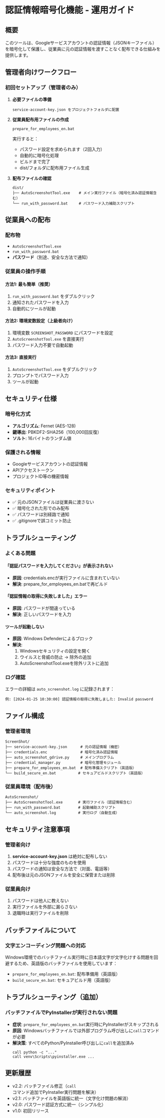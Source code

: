 # 認証情報暗号化機能 - 運用ガイド

## 概要
このツールは、Googleサービスアカウントの認証情報（JSONキーファイル）を暗号化して保護し、従業員に元の認証情報を渡すことなく配布できる仕組みを提供します。

## 管理者向けワークフロー

### 初回セットアップ（管理者のみ）

1. **必要ファイルの準備**
   ```
   service-account-key.json をプロジェクトフォルダに配置
   ```

2. **従業員配布用ファイルの作成**
   ```batch
   prepare_for_employees_en.bat
   ```
   実行すると：
   - パスワード設定を求められます（2回入力）
   - 自動的に暗号化処理
   - ビルドまで完了
   - dist/フォルダに配布用ファイル生成

3. **配布ファイルの確認**
   ```
   dist/
   ├── AutoScreenshotTool.exe    # メイン実行ファイル（暗号化済み認証情報含む）
   └── run_with_password.bat     # パスワード入力補助スクリプト
   ```

## 従業員への配布

### 配布物
- `AutoScreenshotTool.exe`
- `run_with_password.bat`
- **パスワード**（別途、安全な方法で通知）

### 従業員の操作手順

#### 方法1: 最も簡単（推奨）
1. `run_with_password.bat` をダブルクリック
2. 通知されたパスワードを入力
3. 自動的にツールが起動

#### 方法2: 環境変数設定（上級者向け）
1. 環境変数 `SCREENSHOT_PASSWORD` にパスワードを設定
2. `AutoScreenshotTool.exe` を直接実行
3. パスワード入力不要で自動起動

#### 方法3: 直接実行
1. `AutoScreenshotTool.exe` をダブルクリック
2. プロンプトでパスワード入力
3. ツールが起動

## セキュリティ仕様

### 暗号化方式
- **アルゴリズム**: Fernet (AES-128)
- **鍵導出**: PBKDF2-SHA256（100,000回反復）
- **ソルト**: 16バイトのランダム値

### 保護される情報
- Googleサービスアカウントの認証情報
- APIアクセストークン
- プロジェクトID等の機密情報

### セキュリティポイント
- ✅ 元のJSONファイルは従業員に渡さない
- ✅ 暗号化された形でのみ配布
- ✅ パスワードは別経路で通知
- ✅ .gitignoreで誤コミット防止

## トラブルシューティング

### よくある問題

#### 「認証パスワードを入力してください」が表示されない
- **原因**: credentials.encが実行ファイルに含まれていない
- **解決**: prepare_for_employees_en.batで再ビルド

#### 「認証情報の取得に失敗しました」エラー
- **原因**: パスワードが間違っている
- **解決**: 正しいパスワードを入力

#### ツールが起動しない
- **原因**: Windows Defenderによるブロック
- **解決**: 
  1. Windowsセキュリティの設定を開く
  2. ウイルスと脅威の防止 → 除外の追加
  3. AutoScreenshotTool.exeを除外リストに追加

### ログ確認
エラーの詳細は `auto_screenshot.log` に記録されます：
```
例: [2024-01-25 10:30:00] 認証情報の取得に失敗しました: Invalid password
```

## ファイル構成

### 管理者環境
```
ScreenShot/
├── service-account-key.json      # 元の認証情報（機密）
├── credentials.enc               # 暗号化済み認証情報
├── auto_screenshot_gdrive.py     # メインプログラム
├── credential_manager.py         # 暗号化管理モジュール
├── prepare_for_employees_en.bat  # 配布準備スクリプト（英語版）
└── build_secure_en.bat          # セキュアビルドスクリプト（英語版）
```

### 従業員環境（配布後）
```
AutoScreenshot/
├── AutoScreenshotTool.exe       # 実行ファイル（認証情報含む）
├── run_with_password.bat        # 起動補助スクリプト
└── auto_screenshot.log          # 実行ログ（自動生成）
```

## セキュリティ注意事項

### 管理者向け
1. **service-account-key.json** は絶対に配布しない
2. パスワードは十分な強度のものを使用
3. パスワードの通知は安全な方法で（対面、電話等）
4. 配布後は元のJSONファイルを安全に保管または削除

### 従業員向け
1. パスワードは他人に教えない
2. 実行ファイルを外部に漏らさない
3. 退職時は実行ファイルを削除

## バッチファイルについて

### 文字エンコーディング問題への対応
Windows環境でのバッチファイル実行時に日本語文字が文字化けする問題を回避するため、英語版のバッチファイルを使用しています：
- `prepare_for_employees_en.bat`: 配布準備用（英語版）
- `build_secure_en.bat`: セキュアビルド用（英語版）

## トラブルシューティング（追加）

### バッチファイルでPyInstallerが実行されない問題
- **症状**: `prepare_for_employees_en.bat`実行時にPyInstallerがスキップされる
- **原因**: Windowsバッチファイルでは外部プログラム呼び出しに`call`コマンドが必要
- **解決策**: すべてのPython/PyInstaller呼び出しに`call`を追加済み
  ```batch
  call python -c "..."
  call venv\Scripts\pyinstaller.exe ...
  ```

## 更新履歴
- v2.2: バッチファイル修正（`call`コマンド追加でPyInstaller実行問題を解決）
- v2.1: バッチファイルを英語版に統一（文字化け問題の解消）
- v2.0: パスワード認証方式に統一（シンプル化）
- v1.0: 初回リリース
